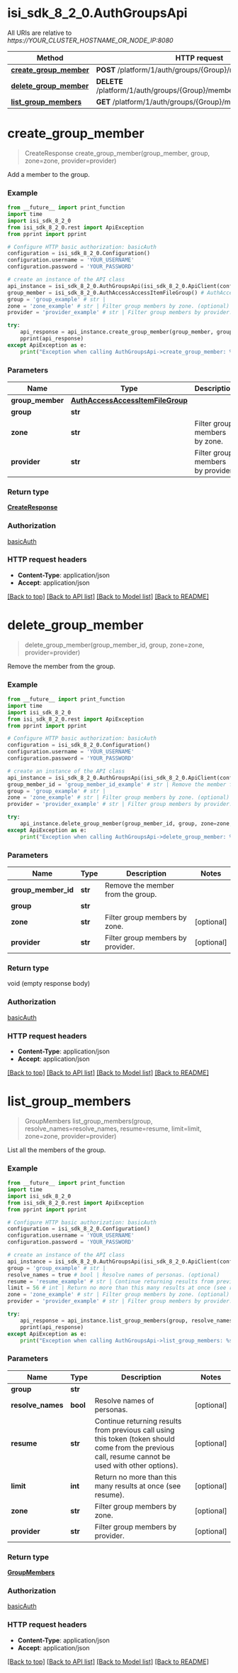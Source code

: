 # isi_sdk_8_2_0.AuthGroupsApi

All URIs are relative to *https://YOUR_CLUSTER_HOSTNAME_OR_NODE_IP:8080*

Method | HTTP request | Description
------------- | ------------- | -------------
[**create_group_member**](AuthGroupsApi.md#create_group_member) | **POST** /platform/1/auth/groups/{Group}/members | 
[**delete_group_member**](AuthGroupsApi.md#delete_group_member) | **DELETE** /platform/1/auth/groups/{Group}/members/{GroupMemberId} | 
[**list_group_members**](AuthGroupsApi.md#list_group_members) | **GET** /platform/1/auth/groups/{Group}/members | 


# **create_group_member**
> CreateResponse create_group_member(group_member, group, zone=zone, provider=provider)



Add a member to the group.

### Example
```python
from __future__ import print_function
import time
import isi_sdk_8_2_0
from isi_sdk_8_2_0.rest import ApiException
from pprint import pprint

# Configure HTTP basic authorization: basicAuth
configuration = isi_sdk_8_2_0.Configuration()
configuration.username = 'YOUR_USERNAME'
configuration.password = 'YOUR_PASSWORD'

# create an instance of the API class
api_instance = isi_sdk_8_2_0.AuthGroupsApi(isi_sdk_8_2_0.ApiClient(configuration))
group_member = isi_sdk_8_2_0.AuthAccessAccessItemFileGroup() # AuthAccessAccessItemFileGroup | 
group = 'group_example' # str | 
zone = 'zone_example' # str | Filter group members by zone. (optional)
provider = 'provider_example' # str | Filter group members by provider. (optional)

try:
    api_response = api_instance.create_group_member(group_member, group, zone=zone, provider=provider)
    pprint(api_response)
except ApiException as e:
    print("Exception when calling AuthGroupsApi->create_group_member: %s\n" % e)
```

### Parameters

Name | Type | Description  | Notes
------------- | ------------- | ------------- | -------------
 **group_member** | [**AuthAccessAccessItemFileGroup**](AuthAccessAccessItemFileGroup.md)|  | 
 **group** | **str**|  | 
 **zone** | **str**| Filter group members by zone. | [optional] 
 **provider** | **str**| Filter group members by provider. | [optional] 

### Return type

[**CreateResponse**](CreateResponse.md)

### Authorization

[basicAuth](../README.md#basicAuth)

### HTTP request headers

 - **Content-Type**: application/json
 - **Accept**: application/json

[[Back to top]](#) [[Back to API list]](../README.md#documentation-for-api-endpoints) [[Back to Model list]](../README.md#documentation-for-models) [[Back to README]](../README.md)

# **delete_group_member**
> delete_group_member(group_member_id, group, zone=zone, provider=provider)



Remove the member from the group.

### Example
```python
from __future__ import print_function
import time
import isi_sdk_8_2_0
from isi_sdk_8_2_0.rest import ApiException
from pprint import pprint

# Configure HTTP basic authorization: basicAuth
configuration = isi_sdk_8_2_0.Configuration()
configuration.username = 'YOUR_USERNAME'
configuration.password = 'YOUR_PASSWORD'

# create an instance of the API class
api_instance = isi_sdk_8_2_0.AuthGroupsApi(isi_sdk_8_2_0.ApiClient(configuration))
group_member_id = 'group_member_id_example' # str | Remove the member from the group.
group = 'group_example' # str | 
zone = 'zone_example' # str | Filter group members by zone. (optional)
provider = 'provider_example' # str | Filter group members by provider. (optional)

try:
    api_instance.delete_group_member(group_member_id, group, zone=zone, provider=provider)
except ApiException as e:
    print("Exception when calling AuthGroupsApi->delete_group_member: %s\n" % e)
```

### Parameters

Name | Type | Description  | Notes
------------- | ------------- | ------------- | -------------
 **group_member_id** | **str**| Remove the member from the group. | 
 **group** | **str**|  | 
 **zone** | **str**| Filter group members by zone. | [optional] 
 **provider** | **str**| Filter group members by provider. | [optional] 

### Return type

void (empty response body)

### Authorization

[basicAuth](../README.md#basicAuth)

### HTTP request headers

 - **Content-Type**: application/json
 - **Accept**: application/json

[[Back to top]](#) [[Back to API list]](../README.md#documentation-for-api-endpoints) [[Back to Model list]](../README.md#documentation-for-models) [[Back to README]](../README.md)

# **list_group_members**
> GroupMembers list_group_members(group, resolve_names=resolve_names, resume=resume, limit=limit, zone=zone, provider=provider)



List all the members of the group.

### Example
```python
from __future__ import print_function
import time
import isi_sdk_8_2_0
from isi_sdk_8_2_0.rest import ApiException
from pprint import pprint

# Configure HTTP basic authorization: basicAuth
configuration = isi_sdk_8_2_0.Configuration()
configuration.username = 'YOUR_USERNAME'
configuration.password = 'YOUR_PASSWORD'

# create an instance of the API class
api_instance = isi_sdk_8_2_0.AuthGroupsApi(isi_sdk_8_2_0.ApiClient(configuration))
group = 'group_example' # str | 
resolve_names = true # bool | Resolve names of personas. (optional)
resume = 'resume_example' # str | Continue returning results from previous call using this token (token should come from the previous call, resume cannot be used with other options). (optional)
limit = 56 # int | Return no more than this many results at once (see resume). (optional)
zone = 'zone_example' # str | Filter group members by zone. (optional)
provider = 'provider_example' # str | Filter group members by provider. (optional)

try:
    api_response = api_instance.list_group_members(group, resolve_names=resolve_names, resume=resume, limit=limit, zone=zone, provider=provider)
    pprint(api_response)
except ApiException as e:
    print("Exception when calling AuthGroupsApi->list_group_members: %s\n" % e)
```

### Parameters

Name | Type | Description  | Notes
------------- | ------------- | ------------- | -------------
 **group** | **str**|  | 
 **resolve_names** | **bool**| Resolve names of personas. | [optional] 
 **resume** | **str**| Continue returning results from previous call using this token (token should come from the previous call, resume cannot be used with other options). | [optional] 
 **limit** | **int**| Return no more than this many results at once (see resume). | [optional] 
 **zone** | **str**| Filter group members by zone. | [optional] 
 **provider** | **str**| Filter group members by provider. | [optional] 

### Return type

[**GroupMembers**](GroupMembers.md)

### Authorization

[basicAuth](../README.md#basicAuth)

### HTTP request headers

 - **Content-Type**: application/json
 - **Accept**: application/json

[[Back to top]](#) [[Back to API list]](../README.md#documentation-for-api-endpoints) [[Back to Model list]](../README.md#documentation-for-models) [[Back to README]](../README.md)

